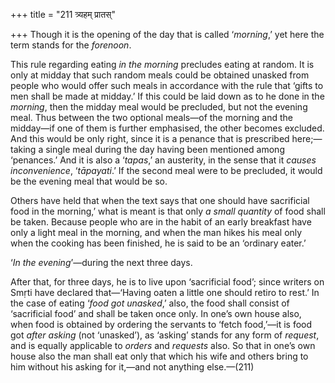 +++
title = "211 त्र्यहम् प्रातस्"

+++
Though it is the opening of the day that is called ‘*morning*,’ yet here
the term stands for the *forenoon*.

This rule regarding eating *in the morning* precludes eating at random.
It is only at midday that such random meals could be obtained unasked
from people who would offer such meals in accordance with the rule that
‘gifts to men shall be made at midday.’ If this could be laid down as to
he done in the *morning*, then the midday meal would be precluded, but
not the evening meal. Thus between the two optional meals—of the morning
and the midday—if one of them is further emphasised, the other becomes
excluded. And this would be only right, since it is a penance that is
prescribed here;—taking a single meal during the day having been
mentioned among ‘penances.’ And it is also a ‘*tapas*,’ an austerity, in
the sense that it *causes inconvenience*, ‘*tāpayati*.’ If the second
meal were to be precluded, it would be the evening meal that would be
so.

Others have held that when the text says that one should have
sacrificial food in the morning,’ what is meant is that only *a small
quantity* of food shall be taken. Because people who are in the habit of
an early breakfast have only a light meal in the morning, and when the
man hikes his meal only when the cooking has been finished, he is said
to be an ‘ordinary eater.’

‘*In the evening*’—during the next three days.

After that, for three days, he is to live upon ‘sacrificial food’; since
writers on Smṛti have declared that—‘Having oaten a little one should
retiro to rest.’ In the case of eating ‘*food got unasked*,’ also, the
food shall consist of ‘sacrificial food’ and shall be taken once only.
In one’s own house also, when food is obtained by ordering the servants
to ‘fetch food,’—it is food got *after asking* (not ‘unasked’), as
‘asking’ stands for any form of *request*, and is equally applicable to
*orders* and *requests* also. So that in one’s own house also the man
shall eat only that which his wife and others bring to him without his
asking for it,—and not anything else.—(211)


